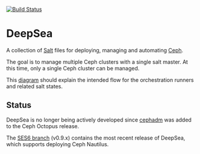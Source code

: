 [![Build Status](https://travis-ci.org/SUSE/DeepSea.svg?branch=master)](https://travis-ci.org/SUSE/DeepSea)
# DeepSea
A collection of [Salt](https://saltstack.com/salt-open-source/) files for deploying, managing and automating [Ceph](https://ceph.com/).

The goal is to manage multiple Ceph clusters with a single salt master. At this time, only a single Ceph cluster can be managed.

This [diagram](deepsea.png) should explain the intended flow for the orchestration runners and related salt states.

## Status

DeepSea is no longer being actively developed since [cephadm](https://docs.ceph.com/en/octopus/cephadm/) was added to the Ceph Octopus release.

The [SES6 branch](https://github.com/SUSE/DeepSea/tree/SES6) (v0.9.x) contains the most recent release of DeepSea, which supports deploying Ceph Nautilus.